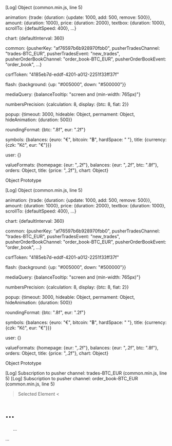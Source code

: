 [Log] Object (common.min.js, line 5)

animation: {trade: {duration: {update: 1000, add: 500, remove: 500}}, amount: {duration: 1000}, price: {duration: 2000}, textbox: {duration: 1000}, scrollTo: {defaultSpeed: 400}, …}

chart: {defaultInterval: 360}

common: {pusherKey: "af76597b6b928970fbb0", pusherTradesChannel: "trades-BTC_EUR", pusherTradesEvent: "new_trades", pusherOrderBookChannel: "order_book-BTC_EUR", pusherOrderBookEvent: "order_book", …}

csrfToken: "4185eb7d-eddf-4201-a012-2251f33ff37f"

flash: {background: {up: "#005000", down: "#500000"}}

mediaQuery: {balanceTooltip: "screen and (min-width: 765px)"}

numbersPrecision: {calculation: 8, display: {btc: 8, fiat: 2}}

popup: {timeout: 3000, hideable: Object, permament: Object, hideAnimation: {duration: 500}}

roundingFormat: {btc: ".8f", eur: ".2f"}

symbols: {balances: {euro: "€", bitcoin: "฿", hardSpace: " "}, title: {currency: {czk: "Kč", eur: "€"}}}

user: {}

valueFormats: {homepage: {eur: ",.2f"}, balances: {eur: ",.2f", btc: ".8f"}, orders: Object, title: {price: ",.2f"}, chart: Object}

Object Prototype

[Log] Object (common.min.js, line 5)

animation: {trade: {duration: {update: 1000, add: 500, remove: 500}}, amount: {duration: 1000}, price: {duration: 2000}, textbox: {duration: 1000}, scrollTo: {defaultSpeed: 400}, …}

chart: {defaultInterval: 360}

common: {pusherKey: "af76597b6b928970fbb0", pusherTradesChannel: "trades-BTC_EUR", pusherTradesEvent: "new_trades", pusherOrderBookChannel: "order_book-BTC_EUR", pusherOrderBookEvent: "order_book", …}

csrfToken: "4185eb7d-eddf-4201-a012-2251f33ff37f"

flash: {background: {up: "#005000", down: "#500000"}}

mediaQuery: {balanceTooltip: "screen and (min-width: 765px)"}

numbersPrecision: {calculation: 8, display: {btc: 8, fiat: 2}}

popup: {timeout: 3000, hideable: Object, permament: Object, hideAnimation: {duration: 500}}

roundingFormat: {btc: ".8f", eur: ".2f"}

symbols: {balances: {euro: "€", bitcoin: "฿", hardSpace: " "}, title: {currency: {czk: "Kč", eur: "€"}}}

user: {}

valueFormats: {homepage: {eur: ",.2f"}, balances: {eur: ",.2f", btc: ".8f"}, orders: Object, title: {price: ",.2f"}, chart: Object}

Object Prototype

[Log] Subscription to pusher channel: trades-BTC_EUR (common.min.js, line 5)
[Log] Subscription to pusher channel: order_book-BTC_EUR (common.min.js, line 5)
> Selected Element
< <div class="content">
<h1>…</h1>
<ul>…</ul>
<form action="/signUp" method="get">…</form>
</div>
